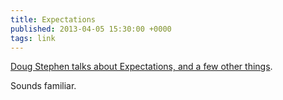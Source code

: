 ```yaml
---
title: Expectations
published: 2013-04-05 15:30:00 +0000
tags: link
---
```


[Doug Stephen talks about Expectations, and a few other things][post].

Sounds familiar.

[post]: http://canadian-fury.com//2013/04/04/expectations/

